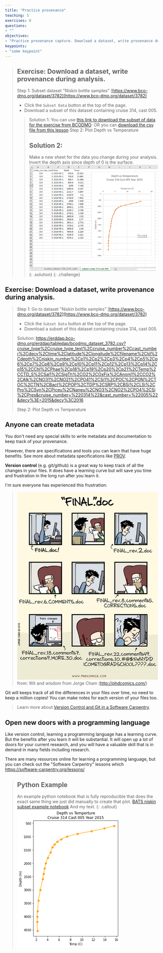 ```yaml
---
title: "Practice provenance"
teaching: 5
exercises: 0
questions:
- ""
objectives:
- "Practice provenance capture. Download a dataset, write provenance during analysis"
keypoints:
- "some keypoint"
---
```


> ## Exercise: Download a dataset, write provenance during analysis.
>
> Step 1: Subset dataset "Niskin bottle samples" [https://www.bco-dmo.org/dataset/3782](https://www.bco-dmo.org/dataset/3782)
> 
> - Click the `Subset Data` button at the top of the page.
> - Download a subset of this dataset containing cruise 314, cast 005.
> 
>>  Solution 1:
>>  You can use [this link to download the subset of data for the exercise from BCODMO](https://erddap.bco-dmo.org/erddap/tabledap/bcodmo_dataset_3782.csv?cruise_type%2Ccruise_type_text%2Ccruise_number%2Ccast_number%2Cdecy%2Ctime%2Clatitude%2Clongitude%2Cfilename%2CId%2Cdepth%2Cniskin_number%2Cp1%2Cp2%2Cp3%2Cp4%2Cp5%2Cp6%2Cp7%2Cp8%2Cp9%2Cp10%2Cp11%2Cp12%2Cp13%2Cp14%2Cp15%2CChl%2CPhae%2Cp18%2Cp19%2Cp20%2Cp21%2CTemp%2CCTD_S%2CSal1%2CSigTh%2CO2%2COxFix%2CAnom1%2CCO2%2CAlk%2CNO31%2CNO21%2CPO41%2CSi1%2CPOC%2CPON%2CTOC%2CTN%2CBact%2CPOP%2CTDP%2CSRP%2CBSi%2CLSi%2CPro%2CSyn%2CPiceu%2CNaneu%2CNO3%2CNO2%2CPO4%2CSi%2CPres&cruise_number=%220314%22&cast_number=%22005%22&decy%3E=2015&decy%3C2016): 
> > OR you can [download the csv file from this lesson](https://raw.githubusercontent.com/BCODMO/workshop_bios_oceanographic_data_reuse/gh-pages/files/bcodmo_dataset_3782_2015_cast5_cruise314_orig.csv)
> Step 2: Plot Depth vs Temperature
>> ## Solution 2:
>> Make a new sheet for the data you change during your analysis.
>> Invert the depth axis since depth of 0 is the surface.
>> ![analysis sheet in excel](../fig/depth_vs_temp_sheet.png)
> {: .solution}
{: .challenge}


## Exercise: Download a dataset, write provenance during analysis.

> Step 1: Go to dataset  "Niskin bottle samples" [https://www.bco-dmo.org/dataset/3782](https://www.bco-dmo.org/dataset/3782)
> 
> - Click the `Subset Data` button at the top of the page.
> - Download a subset of this dataset containing cruise 314, cast 005.
> 
> Solution: https://erddap.bco-dmo.org/erddap/tabledap/bcodmo_dataset_3782.csv?cruise_type%2Ccruise_type_text%2Ccruise_number%2Ccast_number%2Cdecy%2Ctime%2Clatitude%2Clongitude%2Cfilename%2CId%2Cdepth%2Cniskin_number%2Cp1%2Cp2%2Cp3%2Cp4%2Cp5%2Cp6%2Cp7%2Cp8%2Cp9%2Cp10%2Cp11%2Cp12%2Cp13%2Cp14%2Cp15%2CChl%2CPhae%2Cp18%2Cp19%2Cp20%2Cp21%2CTemp%2CCTD_S%2CSal1%2CSigTh%2CO2%2COxFix%2CAnom1%2CCO2%2CAlk%2CNO31%2CNO21%2CPO41%2CSi1%2CPOC%2CPON%2CTOC%2CTN%2CBact%2CPOP%2CTDP%2CSRP%2CBSi%2CLSi%2CPro%2CSyn%2CPiceu%2CNaneu%2CNO3%2CNO2%2CPO4%2CSi%2CPres&cruise_number=%220314%22&cast_number=%22005%22&decy%3E=2015&decy%3C2016
>
> Step 2: Plot Depth vs Temperature


## Anyone can create metadata

You don't need any special skills to write metadata and documentation to keep track of your provenance.  

However, there are specifications and tools you can learn that have huge benefits.   See more about metadata specifications like [PROV](https://www.w3.org/2001/sw/wiki/PROV).

**Version control** (e.g. git/github) is a great way to keep track of all the changes in your files.  It does have a learning curve but will save you time and frustration in the long run after you learn it. 

I'm sure everyone has experienced this frustration:

> ![version_control_meme](../fig/ew-versions.png)
> from: Wit and wisdom from Jorge Cham (http://phdcomics.com/)

Git will keeps track of all the differences in your files over time, no need to keep a million copies!  You can make notes for each version of your files too.

> Learn more about [Version Control and Git in a Software Carpentry](https://swcarpentry.github.io/git-novice/).

## Open new doors with a programming language

Like version control, learning a programming language has a learning curve.  But the benefits after you learn it will be substantial.  It will open up a lot of doors for your current research, and you will have a valuable skill that is in demand in many fields including research.

There are many resources online for learning a programming language, but you can check out the "Software Carpentry" lessons which https://software-carpentry.org/lessons/

> ## Python Example
> An example python notebook that is fully reproducible that does the exact same thing we just did manually to create that plot.
> [BATS niskin subset example notebook](https://gist.github.com/adyork/2bc800067156b54fab855c389bd1a163#file-bats_niskin_subset_example-ipynb)
> And my text.
{: .callout}
>  ![analysis sheet in excel](../fig/depth_vs_temp_python.png)
